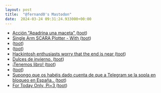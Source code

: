 ```yaml
---
layout: post
title:  "@fernand0's Mastodon"
date:  2024-03-24 09:31:24.933000+00:00
---
```

*  [Acción "Apadrina una maceta" ](https://eina.unizar.es/noticia/accion-apadrina-una-macet) ([toot](https://mastodon.social/@fernand0/112149966679768717))
*  [Single Arm SCARA Plotter - With  ](https://www.instructables.com/Single-Arm-SCARA-Plotter-With-HOMING) ([toot](https://mastodon.social/@fernand0/112148239887336428))
*  [ ](https://mastodon.social/users/fernand0/statuses/112147162549954054/activity) ([toot](https://mastodon.social/users/fernand0/statuses/112147162549954054/activity))
*  [ ](https://mastodon.social/users/fernand0/statuses/112147162442336061/activity) ([toot](https://mastodon.social/users/fernand0/statuses/112147162442336061/activity))
*  [Hackintosh enthusiasts worry that the end is near ](https://www.theverge.com/2024/3/19/24105829/hackintosh-almost-dead-macos-sonoma-driver) ([toot](https://mastodon.social/@fernand0/112146456071465516))
*  [Dulces de invierno. ](https://avecesunafoto.wordpress.com/2024/03/23/dulces-de-invierno) ([toot](https://mastodon.social/@fernand0/112146324868048366))
*  [¡Tenemos libro! ](https://filateliayferrocarriles.blogspot.com/2024/01/tenemos-libro.htm) ([toot](https://mastodon.social/@fernand0/112146202446806232))
*  [ ](https://masto.es/@cavalleto) ([toot](https://mastodon.social/@fernand0/112146176481873105))
*  [Supongo que os habéis dado cuenta de que a Telegram se la sopla en bloqueo en España.. ](https://mastodon.social/@fernand0/112146141723078333) ([toot](https://mastodon.social/@fernand0/112146141723078333))
*  [For Today Only, Pi=3 ](https://hackaday.com/2024/02/29/for-today-only-pi3) ([toot](https://mastodon.social/@fernand0/112146028565578950))
